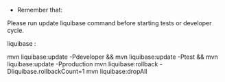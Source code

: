  * Remember that:

Please run update liquibase command before starting tests or developer cycle.

liquibase :

mvn liquibase:update -Pdeveloper && mvn liquibase:update -Ptest && mvn liquibase:update -Pproduction
mvn liquibase:rollback -Dliquibase.rollbackCount=1 
mvn liquibase:dropAll

